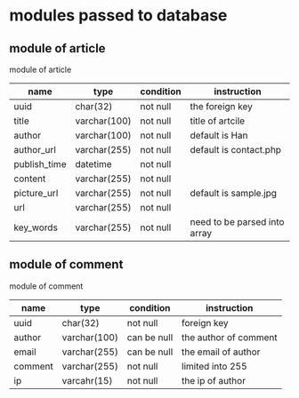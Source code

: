 # modules passed to database

## module of article
module of article

|name|type|condition|instruction|
|---|---|---|---|
|uuid|char(32)|not null|the foreign key|
|title|varchar(100)|not null|title of artcile|
|author|varchar(100)|not null|default is Han|
|author_url|varchar(255)|not null|default is contact.php|
|publish_time|datetime|not null||
|content|varchar(255)|not null||
|picture_url|varchar(255)|not null|default is sample.jpg|
|url|varchar(255)|not null|
|key_words|varchar(255)|not null|need to be parsed into array|

## module of comment
module of comment

|name|type|condition|instruction|
|---|---|---|---|
|uuid|char(32)|not null|foreign key|
|author|varchar(100)|can be null|the author of comment|
|email|varchar(255)|can be null|the email of author|
|comment|varchar(255)|not null|limited into 255|
|ip|varcahr(15)|not null|the ip of author|
